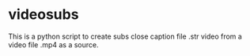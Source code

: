 # videosubs
This is a python script to create subs close caption file .str video from a video file .mp4 as a source.

